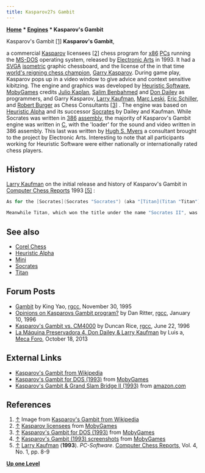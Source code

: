 ```yaml
---
title: Kasparov27s Gambit
---
```

**[Home](Home "Home") \* [Engines](Engines "Engines") \* Kasparov's Gambit**



 [](https://en.wikipedia.org/wiki/File:Kasparov%27s_Gambit_cover.png) Kasparov's Gambit <a id="cite-note-1" href="#cite-ref-1">[1]</a> 
**Kasparov's Gambit**,  

a commercial [Kasparov](Garry_Kasparov "Garry Kasparov") licensees <a id="cite-note-2" href="#cite-ref-2">[2]</a> chess program for [x86](X86 "X86") [PCs](IBM_PC "IBM PC") running the [MS-DOS](MS-DOS "MS-DOS") operating system, released by [Electronic Arts](index.php?title=Electronic_Arts&action=edit&redlink=1 "Electronic Arts (page does not exist)") in 1993. It had a [SVGA](https://en.wikipedia.org/wiki/Super_video_graphics_array) [isometric](https://en.wikipedia.org/wiki/Isometric_projection) graphic chessboard, and the license of the in that time [world's reigning chess champion](https://en.wikipedia.org/wiki/World_Chess_Championship), [Garry Kasparov](Garry_Kasparov "Garry Kasparov"). During game play, Kasparov pops up in a video window to give advice and context sensitive kibitzing.
The engine and graphics was developed by [Heuristic Software](Heuristic_Software "Heuristic Software"), [MobyGames](https://en.wikipedia.org/wiki/MobyGames) credits [Julio Kaplan](Julio_Kaplan "Julio Kaplan"), [Salim Benbahmed](index.php?title=Salim_Benbahmed&action=edit&redlink=1 "Salim Benbahmed (page does not exist)") and [Don Dailey](Don_Dailey "Don Dailey") as programmers, and Garry Kasparov, [Larry Kaufman](Larry_Kaufman "Larry Kaufman"), [Marc Leski](http://www.chessgames.com/player/marc_leski.html), [Eric Schiller](Eric_Schiller "Eric Schiller"), and [Robert Burger](http://www.chessgames.com/perl/chessplayer?pid=78809) as Chess Consultants <a id="cite-note-3" href="#cite-ref-3">[3]</a> . The engine was based on [Heuristic Alpha](Heuristic_Alpha "Heuristic Alpha") and its successor [Socrates](Socrates "Socrates") by Dailey and Kaufman. While Socrates was written in [386](X86 "X86") [assembly](Assembly "Assembly"), the majority of Kasparov's Gambit engine was written in [C](C "C"), with the 'loader' for the sound and video written in 386 assembly. This last was written by [Hugh S. Myers](Hugh_S._Myers "Hugh S. Myers") a consultant brought to the project by Electronic Arts. Interesting to note that all participants working for Heuristic Software were either nationally or internationally rated chess players. 



## History


[Larry Kaufman](Larry_Kaufman "Larry Kaufman") on the initial release and history of Kasparov's Gambit in [Computer Chess Reports](Computer_Chess_Reports "Computer Chess Reports") 1993 <a id="cite-note-5" href="#cite-ref-5">[5]</a> :




```C++
As for the [Socrates](Socrates "Socrates") (aka "[Titan](Titan "Titan")") programs of [Don Dailey](Don_Dailey "Don Dailey") and myself, they are finally making their commercial debut. Here is the story. After completing the "C" language program "Alpha" for Heuristic Software, which was never marketed despite winning the [second Harvard Cup](Harvard_Cup_1991 "Harvard Cup 1991"), we developed a new 386 assembly-language program for Heuristic Software called "Socrates", which won the [third Harvard Cup](Harvard_Cup_1992 "Harvard Cup 1992"), defeating three out of five grandmasters in Action chess games, including a victory over the year's U.S. Champion, [Patrick Wolff](https://en.wikipedia.org/wiki/Patrick_Wolff). We then went on to develop a new "C" language program on our own, called "Titan", which won the [1993 ACM International Computer Chess Championship](ACM_1993 "ACM 1993"). We then "traded" that program for Socrates; we felt that Socrates should be even stronger than Titan once we incorporated key improvements used in Titan into Socrates. After all, since Socrates is in assembly language, it should be stronger than Titan if they use similar algorithms. We have now put many improvements into "Socrates", and are finally marketing it, thru a company called MDI, under the name "Socrates 3.0".

```


```C++
Meanwhile Titan, which won the title under the name "Socrates II", was purchased by Electronic Arts to be the chess engine of the mass-market program "Kasparov's Gambit". EA had intended to use Alpha for this, but our ACM title changed their plans. Kasparov's Gambit has just come out. Electronic Arts claims that it contains the chess engine that won the ACM tournament, but my own tests on the commercial version show that in the process of putting the ACM program into KG, something went wrong. Gambit in its initial release has many bugs and does not play the same chess at all as the ACM winner. Knowledge of bishop mobility appears to be missing, as does some other chess knowledge, and Gambit appears to run only about 50-60% of the speed of the ACM program in positions (without bishops) where the two do play and evaluate identically. There are also bugs in the features and the time controls, and the program is rather difficult to use (perhaps because it has so many features). One good thing I can say is that the 3d graphics are superb. In my opinion this product was released prematurely, and Don and I disclaim any responsibility for its playing strength. EA has revealed plans for a "patch", perhaps to be made available over bulletin boards. I have tested the patched version, and have confirmed that most or all of the bugs have been corrected. The new version does play identically to the ACM program and runs at 70-75% of the speed, so it should rate just 30 points below the ACM program. The corrected version should be in stores in November. To check whether a version of Gambit is the corrected or faulty version, look at the file date for "Gambit.exe". If it is October '93 or later, it has the "patch"; if before October it is the flawed version and you should inquire how to get the "patch". With the problems corrected, I can recommend Gambit for the general public, since it has many appealing features and is both instructive and fun, and I can also recommend it for serious players who wish to keep the cost below $50. 

```

## See also


* [Corel Chess](Corel_Chess "Corel Chess")
* [Heuristic Alpha](Heuristic_Alpha "Heuristic Alpha")
* [Mini](Mini "Mini")
* [Socrates](Socrates "Socrates")
* [Titan](Titan "Titan")


## Forum Posts


* [Gambit](http://groups.google.com/group/rec.games.chess.computer/browse_frm/thread/fa32262fd568c50f) by King Yao, [rgcc](Computer_Chess_Forums "Computer Chess Forums"), November 30, 1995
* [Opinions on Kasparovs Gambit program?](http://groups.google.com/group/rec.games.chess.computer/browse_frm/thread/45235508b0790210) by Dan Ritter, [rgcc](Computer_Chess_Forums "Computer Chess Forums"), January 10, 1996
* [Kasparov's Gambit vs. CM4000](http://groups.google.com/group/rec.games.chess.computer/browse_frm/thread/999146d04dc66428) by Duncan Rice, [rgcc](Computer_Chess_Forums "Computer Chess Forums"), June 22, 1996
* [La Máquina Preservadora 4. Don Dailey & Larry Kaufman](http://www.foro.meca-web.es/viewtopic.php?f=9&t=72&start=30#p3105) by Luis a, [Meca Foro](Computer_Chess_Forums "Computer Chess Forums"), October 18, 2013


## External Links


* [Kasparov's Gambit from Wikipedia](https://en.wikipedia.org/wiki/Kasparov%27s_Gambit)
* [Kasparov's Gambit for DOS (1993)](http://www.mobygames.com/game/kasparovs-gambit) from [MobyGames](https://en.wikipedia.org/wiki/MobyGames)
* [Kasparov's Gambit & Grand Slam Bridge II (1993)](http://www.amazon.com/Kasparovs-Gambit-Grand-Slam-Bridge/dp/B003H8WR0S) from [amazon.com](http://www.amazon.com/)


## References


1. <a id="cite-ref-1" href="#cite-note-1">↑</a> Image from [Kasparov's Gambit from Wikipedia](https://en.wikipedia.org/wiki/Kasparov%27s_Gambit)
2. <a id="cite-ref-2" href="#cite-note-2">↑</a> [Kasparov licensees](http://www.mobygames.com/game-group/kasparov-licensees) from [MobyGames](https://en.wikipedia.org/wiki/MobyGames)
3. <a id="cite-ref-3" href="#cite-note-3">↑</a> [Kasparov's Gambit for DOS (1993)](http://www.mobygames.com/game/kasparovs-gambit) from [MobyGames](https://en.wikipedia.org/wiki/MobyGames)
4. <a id="cite-ref-4" href="#cite-note-4">↑</a> [Kasparov's Gambit (1993) screenshots](http://www.mobygames.com/game/dos/kasparovs-gambit/screenshots) from [MobyGames](https://en.wikipedia.org/wiki/MobyGames)
5. <a id="cite-ref-5" href="#cite-note-5">↑</a> [Larry Kaufman](Larry_Kaufman "Larry Kaufman") (**1993**). *PC-Software*. [Computer Chess Reports](Computer_Chess_Reports "Computer Chess Reports"), Vol. 4, No. 1, pp. 8-9

**[Up one Level](Engines "Engines")**







 
